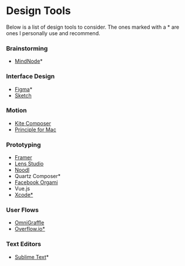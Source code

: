 # Design Tools

Below is a list of design tools to consider. The ones marked with a * are ones I personally use and recommend.

### Brainstorming
* [MindNode](https://mindnode.com)*

### Interface Design
* [Figma](http://figma.com)*
* [Sketch](http://sketchapp.com)

### Motion
* [Kite Composer](https://kiteapp.co)
* [Principle for Mac](http://principleformac.com)

### Prototyping
* [Framer](https://framer.com)
* [Lens Studio](https://lensstudio.snapchat.com)
* [Noodl](https://www.getnoodl.com)
* Quartz Composer*
* [Facebook Orgami](https://origami.design)
* Vue.js
* [Xcode*](https://developer.apple.com/xcode/)

### User Flows
* [OmniGraffle](https://www.omnigroup.com/omnigraffle/)
* [Overflow.io*](http://overflow.io)

### Text Editors
* [Sublime Text](http://sublimetext.com)*
